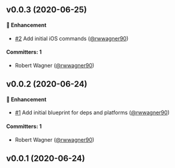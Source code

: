 ## v0.0.3 (2020-06-25)

#### :rocket: Enhancement
* [#2](https://github.com/shipshapecode/ember-cli-capacitor/pull/2) Add initial iOS commands ([@rwwagner90](https://github.com/rwwagner90))

#### Committers: 1
- Robert Wagner ([@rwwagner90](https://github.com/rwwagner90))

## v0.0.2 (2020-06-24)

#### :rocket: Enhancement
* [#1](https://github.com/shipshapecode/ember-cli-capacitor/pull/1) Add initial blueprint for deps and platforms ([@rwwagner90](https://github.com/rwwagner90))

#### Committers: 1
- Robert Wagner ([@rwwagner90](https://github.com/rwwagner90))

## v0.0.1 (2020-06-24)


